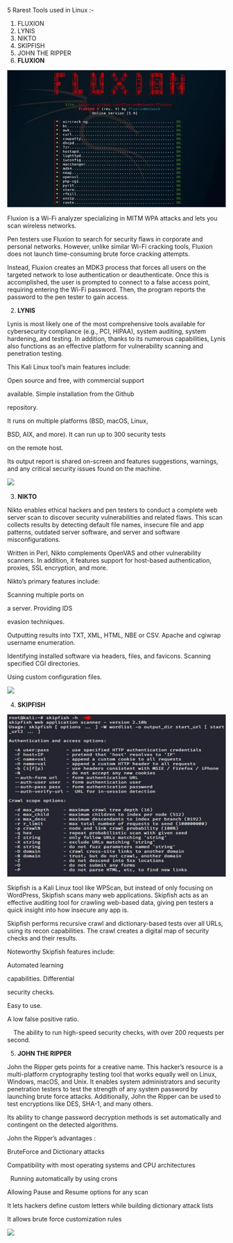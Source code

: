 ﻿5 Rarest Tools used in Linux :- 

1. FLUXION 
1. LYNIS 
1. NIKTO 
1. SKIPFISH 
1. JOHN THE RIPPER 
1. **FLUXION** 

![](images/001.jpeg)

Fluxion is a Wi-Fi analyzer specializing in MITM WPA attacks and lets you scan wireless networks. 

Pen testers use Fluxion to search for security flaws in corporate and personal networks. However, unlike similar Wi-Fi cracking tools, Fluxion does not launch time-consuming brute force cracking attempts. 

Instead, Fluxion creates an MDK3 process that forces all users on the targeted network to lose authentication or deauthenticate. Once this is accomplished, the user is prompted to connect to a false access point, requiring entering the Wi-Fi password. Then, the program reports the password to the pen tester to gain access. 

2. **LYNIS** 

Lynis is most likely one of the most comprehensive tools available for cybersecurity compliance (e.g., PCI,  HIPAA), system auditing, system hardening, and testing. In addition, thanks to its numerous capabilities, Lynis also functions as an effective platform for vulnerability scanning and penetration testing. 

This Kali Linux tool’s main features include: 

Open source and free, with commercial support 

available. Simple installation from the Github 

repository. 

It runs on multiple platforms (BSD, macOS, Linux, 

BSD, AIX, and more). It can run up to 300 security tests 

on the remote host. 

Its output report is shared on-screen and features suggestions, warnings, and any critical security issues found on the machine. 

![](images/002.png)

3. **NIKTO** 

Nikto enables ethical hackers and pen testers to conduct a complete web server scan to discover security vulnerabilities and related flaws. This scan collects results by detecting default file names, insecure file and app patterns, outdated server software, and server and software misconfigurations. 

Written in Perl, Nikto complements OpenVAS and other vulnerability scanners. In addition, it features support for host-based authentication, proxies, SSL encryption, and more. 

Nikto’s primary features include: 

Scanning multiple ports on 

a server. Providing IDS 

evasion techniques. 

Outputting results into TXT, XML, HTML, NBE or CSV. Apache and cgiwrap username enumeration. 

Identifying installed software via headers, files, and favicons. Scanning specified CGI directories. 

Using custom configuration files. 

![](images/003.png)

4. **SKIPFISH** 

![](images/004.jpeg)

Skipfish is a Kali Linux tool like WPScan, but instead of only focusing on WordPress, Skipfish scans many web applications. Skipfish acts as an effective auditing tool for crawling web-based data, giving pen testers a quick insight into how insecure any app is. 

Skipfish performs recursive crawl and dictionary-based tests over all URLs, using its recon capabilities. The crawl creates a digital map of security checks and their results. 

Noteworthy Skipfish features include: 

Automated learning 

capabilities. Differential 

security checks. 

Easy to use. 

A low false positive ratio. 

`  `The ability to run high-speed security checks, with over 200 requests per second.

5. **JOHN THE RIPPER** 

John the Ripper gets points for a creative name. This hacker’s resource is a multi-platform cryptography testing tool that works equally well on Linux, Windows, macOS, and Unix. It enables system administrators and security penetration testers to test the strength of any system password by launching brute force attacks. Additionally, John the Ripper can be used to test encryptions like DES, SHA-1, and many others. 

Its ability to change password decryption methods is set automatically and contingent on the detected algorithms. 

John the Ripper’s advantages : 

BruteForce and Dictionary attacks 

Compatibility with most operating systems and CPU architectures 

` `Running automatically by using crons 

Allowing Pause and Resume options for any scan 

It lets hackers define custom letters while building dictionary attack lists  

It allows brute force customization rules 

![](images/005.png)
